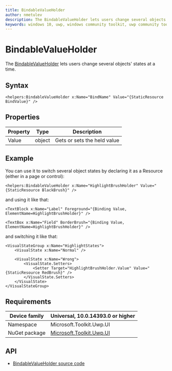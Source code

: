 ```yaml
---
title: BindableValueHolder
author: nmetulev
description: The BindableValueHolder lets users change several objects' states at a time.
keywords: windows 10, uwp, windows community toolkit, uwp community toolkit, uwp toolkit, BindableValueHolder
---
```


# BindableValueHolder

The [BindableValueHolder](https://docs.microsoft.com/dotnet/api/microsoft.toolkit.uwp.ui.helpers.bindablevalueholder) lets users change several objects' states at a time.

## Syntax

```xaml
<helpers:BindableValueHolder x:Name="BindName" Value="{StaticResource BindValue}" />
```

## Properties

| Property | Type | Description |
| -- | -- | -- |
| Value | object | Gets or sets the held value |

## Example

You can use it to switch several object states by declaring it as a Resource (either in a page or control):

```xaml
<helpers:BindableValueHolder x:Name="HighlightBrushHolder" Value="{StaticResource BlackBrush}" />
```

and using it like that:

```xaml
<TextBlock x:Name="Label" Foreground="{Binding Value, ElementName=HighlightBrushHolder}" />

<TextBox x:Name="Field" BorderBrush="{Binding Value, ElementName=HighlightBrushHolder}" />
```

and switching it like that:

```xaml
<VisualStateGroup x:Name="HighlightStates">
    <VisualState x:Name="Normal" />

    <VisualState x:Name="Wrong">
        <VisualState.Setters>
            <Setter Target="HighlightBrushHolder.Value" Value="{StaticResource RedBrush}" />
        </VisualState.Setters>
    </VisualState>
</VisualStateGroup>
```

## Requirements

| Device family | Universal, 10.0.14393.0 or higher |
| --- | --- |
| Namespace | Microsoft.Toolkit.Uwp.UI |
| NuGet package | [Microsoft.Toolkit.Uwp.UI](https://www.nuget.org/packages/Microsoft.Toolkit.Uwp.UI/) |

## API

* [BindableValueHolder source code](https://github.com/Microsoft/UWPCommunityToolkit/blob/master/Microsoft.Toolkit.Uwp.UI/Helpers/BindableValueHolder.cs)